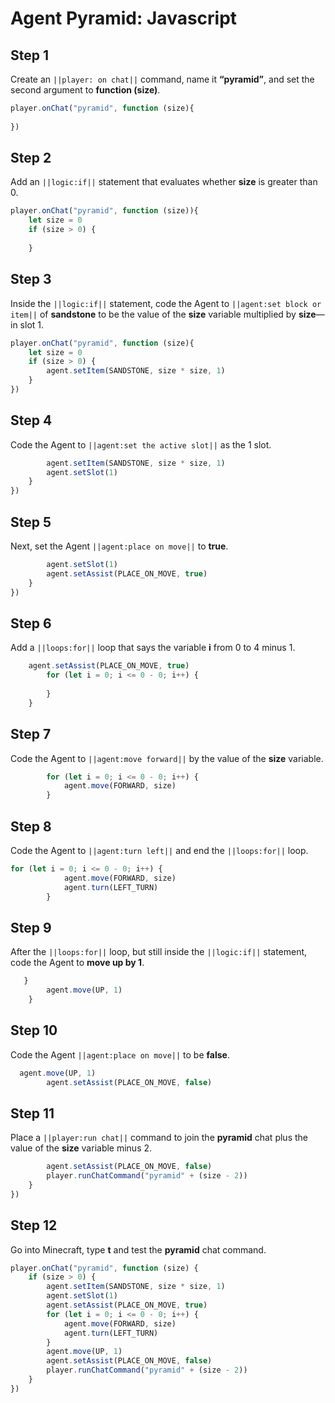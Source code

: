 # Agent Pyramid: Javascript


## Step 1
Create an ``||player: on chat||`` command, name it **“pyramid”**, and set the second argument to **function (size)**.

```javascript
player.onChat("pyramid", function (size){ 
 
}) 
```

## Step 2

Add an ``||logic:if||`` statement that evaluates whether **size** is greater than 0.

```javascript
player.onChat("pyramid", function (size)){ 
    let size = 0 
    if (size > 0) { 
      
    } 
```

## Step 3

Inside the ``||logic:if||`` statement, code the Agent to ``||agent:set block or item||`` of **sandstone** to be the value of the **size** variable multiplied by **size**—in slot 1.

```javascript
player.onChat("pyramid", function (size){ 
    let size = 0 
    if (size > 0) { 
        agent.setItem(SANDSTONE, size * size, 1) 
    } 
}) 
```

## Step 4

Code the Agent to ``||agent:set the active slot||`` as the 1 slot.

```javascript
        agent.setItem(SANDSTONE, size * size, 1) 
        agent.setSlot(1) 
    } 
})
```

## Step 5

Next, set the Agent ``||agent:place on move||`` to **true**.

```javascript
        agent.setSlot(1) 
        agent.setAssist(PLACE_ON_MOVE, true) 
    } 
}) 
```

## Step 6

Add a ``||loops:for||`` loop that says the variable **i** from 0 to 4 minus 1.

```javascript
    agent.setAssist(PLACE_ON_MOVE, true) 
        for (let i = 0; i <= 0 - 0; i++) { 
          
        } 
    } 
```

## Step 7

 Code the Agent to ``||agent:move forward||`` by the value of the **size** variable.

```javascript
        for (let i = 0; i <= 0 - 0; i++) { 
            agent.move(FORWARD, size) 
        } 
```

## Step 8

Code the Agent to ``||agent:turn left||`` and end the ``||loops:for||`` loop. 

```javascript
for (let i = 0; i <= 0 - 0; i++) { 
            agent.move(FORWARD, size) 
            agent.turn(LEFT_TURN) 
        } 
```

## Step 9

After the ``||loops:for||`` loop, but still inside the ``||logic:if||`` statement, code the Agent to **move up by 1**. 

```javascript
   } 
        agent.move(UP, 1) 
    } 
```

## Step 10

 Code the Agent ``||agent:place on move||`` to be **false**. 

```javascript
  agent.move(UP, 1) 
        agent.setAssist(PLACE_ON_MOVE, false)
```

## Step 11

Place a ``||player:run chat||`` command to join the **pyramid** chat plus the value of the **size** variable minus 2.

```javascript
        agent.setAssist(PLACE_ON_MOVE, false) 
        player.runChatCommand("pyramid" + (size - 2)) 
    } 
}) 
```

## Step 12

Go into Minecraft, type **t** and test the **pyramid** chat command.


```javascript
player.onChat("pyramid", function (size) { 
    if (size > 0) { 
        agent.setItem(SANDSTONE, size * size, 1) 
        agent.setSlot(1) 
        agent.setAssist(PLACE_ON_MOVE, true) 
        for (let i = 0; i <= 0 - 0; i++) { 
            agent.move(FORWARD, size) 
            agent.turn(LEFT_TURN) 
        } 
        agent.move(UP, 1) 
        agent.setAssist(PLACE_ON_MOVE, false) 
        player.runChatCommand("pyramid" + (size - 2)) 
    } 
}) 
```

